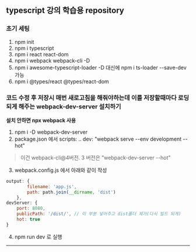 ## typescript 강의 학습용 repository

### 초기 세팅
1. npm init
2. npm i typescript
3. npm i react react-dom
4. npm i webpack webpack-cli -D
5. npm i awesome-typescript-loader -D    대신에 npm i ts-loader --save-dev 가능
6. npm i @types/react @types/react-dom

### 코드 수정 후 저장시 매번 새로고침을 해줘야하는데 이를 저장할때마다 로딩되게 해주는 webpack-dev-server 설치하기
**설치 안하면 npx webpack 사용**
1. npm i -D webpack-dev-server
2. package.json 에서 scripts: .. dev: "webpack serve --env development --hot"
> 이건 webpack-cli@4버전. 3 버전은 "webpack-dev-server --hot"
3. webpack.config.js 에서 아래와 같이 작성
```javascript
output: {
		filename: 'app.js',
		path: path.join(__dirname, 'dist')
	},
devServer: {
	port: 8080,
	publicPath: '/dist/', // 이 부분 넣어주고 dist폴더 제거(다시 빌드 되게)
	hot: true
}
```
4. npm run dev 로 실행

***

